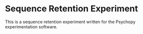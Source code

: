 # Sequence Retention Experiment
This is a sequence retention experiment written for the Psychopy experimentation software.